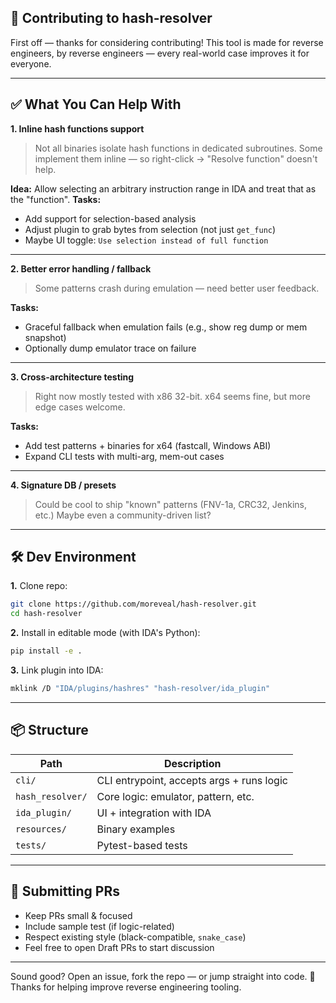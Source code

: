 ## 🧩 Contributing to hash-resolver

First off — thanks for considering contributing!
This tool is made for reverse engineers, by reverse engineers — every real-world case improves it for everyone.

---

## ✅ What You Can Help With
**1. Inline hash functions support**
> Not all binaries isolate hash functions in dedicated subroutines.
Some implement them inline — so right-click → "Resolve function" doesn't help.
>
**Idea:**
Allow selecting an arbitrary instruction range in IDA and treat that as the "function".
**Tasks:**
- Add support for selection-based analysis
- Adjust plugin to grab bytes from selection (not just `get_func`)
- Maybe UI toggle: `Use selection instead of full function`

---

**2. Better error handling / fallback**
> Some patterns crash during emulation — need better user feedback.

**Tasks:**
- Graceful fallback when emulation fails (e.g., show reg dump or mem snapshot)
- Optionally dump emulator trace on failure

---

**3. Cross-architecture testing**
>Right now mostly tested with x86 32-bit.
x64 seems fine, but more edge cases welcome.

**Tasks:**
- Add test patterns + binaries for x64 (fastcall, Windows ABI)
- Expand CLI tests with multi-arg, mem-out cases

---

**4. Signature DB / presets**
> Could be cool to ship "known" patterns (FNV-1a, CRC32, Jenkins, etc.)
Maybe even a community-driven list?
>

---

## 🛠️ Dev Environment
**1.** Clone repo:
```bash
git clone https://github.com/moreveal/hash-resolver.git
cd hash-resolver
```

**2.** Install in editable mode (with IDA's Python):
```bash
pip install -e .
```

**3.** Link plugin into IDA:
```bash
mklink /D "IDA/plugins/hashres" "hash-resolver/ida_plugin"
```

---

## 📦 Structure

|Path|Description|
|-|-|
|`cli/`|	CLI entrypoint, accepts args + runs logic|
|`hash_resolver/`|	Core logic: emulator, pattern, etc.|
|`ida_plugin/`|	UI + integration with IDA|
|`resources/`|	Binary examples|
|`tests/`|	Pytest-based tests|

---

## 🧪 Submitting PRs
- Keep PRs small & focused
- Include sample test (if logic-related)
- Respect existing style (black-compatible, `snake_case`)
- Feel free to open Draft PRs to start discussion

---

Sound good? Open an issue, fork the repo — or jump straight into code.
👀 Thanks for helping improve reverse engineering tooling.

